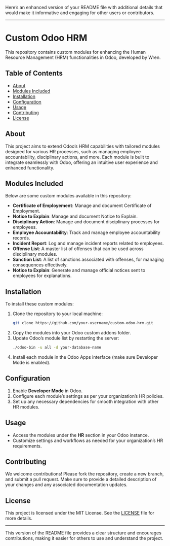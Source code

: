 Here’s an enhanced version of your README file with additional details that would make it informative and engaging for other users or contributors.

---

# Custom Odoo HRM

This repository contains custom modules for enhancing the Human Resource Management (HRM) functionalities in Odoo, developed by Wren.

## Table of Contents

- [About](#about)
- [Modules Included](#modules-included)
- [Installation](#installation)
- [Configuration](#configuration)
- [Usage](#usage)
- [Contributing](#contributing)
- [License](#license)

## About

This project aims to extend Odoo’s HRM capabilities with tailored modules designed for various HR processes, such as managing employee accountability, disciplinary actions, and more. Each module is built to integrate seamlessly with Odoo, offering an intuitive user experience and enhanced functionality.

## Modules Included

Below are some custom modules available in this repository:


- **Certificate of Employement**: Manage and document Certificate of Employment.
- **Notice to Explain**: Manage and document Notice to Explain.
- **Disciplinary Action**: Manage and document disciplinary processes for employees.
- **Employee Accountability**: Track and manage employee accountability records.
- **Incident Report**: Log and manage incident reports related to employees.
- **Offense List**: A master list of offenses that can be used across disciplinary modules.
- **Sanction List**: A list of sanctions associated with offenses, for managing consequences effectively.
- **Notice to Explain**: Generate and manage official notices sent to employees for explanations.

## Installation

To install these custom modules:

1. Clone the repository to your local machine:
   ```bash
   git clone https://github.com/your-username/custom-odoo-hrm.git
   ```
2. Copy the modules into your Odoo custom addons folder.
3. Update Odoo’s module list by restarting the server:
   ```bash
   ./odoo-bin -u all -d your-database-name
   ```
4. Install each module in the Odoo Apps interface (make sure Developer Mode is enabled).

## Configuration

1. Enable **Developer Mode** in Odoo.
2. Configure each module’s settings as per your organization’s HR policies.
3. Set up any necessary dependencies for smooth integration with other HR modules.

## Usage

- Access the modules under the **HR** section in your Odoo instance.
- Customize settings and workflows as needed for your organization’s HR requirements.

## Contributing

We welcome contributions! Please fork the repository, create a new branch, and submit a pull request. Make sure to provide a detailed description of your changes and any associated documentation updates.

## License

This project is licensed under the MIT License. See the [LICENSE](LICENSE) file for more details.

---

This version of the README file provides a clear structure and encourages contributions, making it easier for others to use and understand the project.